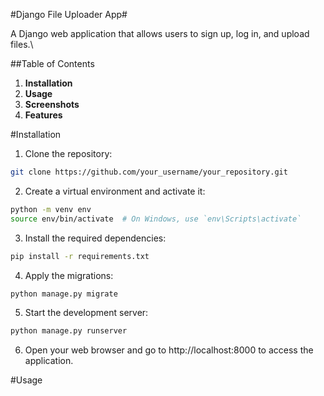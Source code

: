 #Django File Uploader App#

A Django web application that allows users to sign up, log in, and upload files.\

##Table of Contents
1. **Installation**
2. **Usage**
3. **Screenshots**
4. **Features**

#Installation <a name="installation"></a>

1. Clone the repository:
```bash 
git clone https://github.com/your_username/your_repository.git
```
2. Create a virtual environment and activate it:

```bash 
python -m venv env
source env/bin/activate  # On Windows, use `env\Scripts\activate`
```

3. Install the required dependencies:

```bash 
pip install -r requirements.txt
```

4. Apply the migrations:

```bash 
python manage.py migrate
```
5. Start the development server:
   
```bash 
python manage.py runserver
```

6. Open your web browser and go to http://localhost:8000 to access the application.

#Usage <a name="usage"></a>
